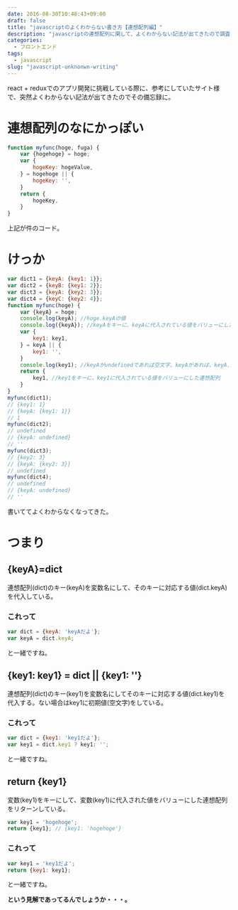 ```yaml
---
date: 2016-08-30T10:48:43+09:00
draft: false
title: "javascriptのよくわからない書き方【連想配列編】"
description: "javascriptの連想配列に関して、よくわからない記法が出てきたので調査しました。"
categories:
  - フロントエンド
tags:
  - javascript
slug: "javascript-unknonwn-writing"
---
```



react + reduxでのアプリ開発に挑戦している際に、参考にしていたサイト様で、突然よくわからない記法が出てきたのでその備忘録に。

# 連想配列のなにかっぽい

```js
function myfunc(hoge, fuga) {
    var {hogehoge} = hoge;
    var {
        hogeKey: hogeValue,
    } = hogehoge || {
        hogeKey: '',
    }
    return {
        hogeKey,
    }
}
```

上記が件のコード。

# けっか
```js
var dict1 = {keyA: {key1: 1}};
var dict2 = {keyB: {key1: 2}};
var dict3 = {keyA: {key2: 3}};
var dict4 = {keyC: {key2: 4}};
function myfunc(hoge) {
    var {keyA} = hoge;
    console.log(keyA); //hoge.keyAの値
    console.log({keyA}); //keyAをキーに、keyAに代入されている値をバリューにした連想配列
    var {
        key1: key1,
    } = keyA || {
        key1: '',
    }
    console.log(key1); //keyAがundefinedであれば空文字、keyAがあれば、keyA.key1の値をkey1に代入する。keyA.key1がなければkey1=undefinedになる。
    return {
        key1, //key1をキーに、key1に代入されている値をバリューにした連想配列
    }
}
myfunc(dict1);
// {key1: 1}
// {keyA: {key1: 1}}
// 1
myfunc(dict2);
// undefined
// {keyA: undefined}
// ''
myfunc(dict3);
// {key2: 3}
// {keyA: {key2: 3}}
// undefined
myfunc(dict4);
// undefined
// {keyA: undefined}
// ''
```
書いててよくわからなくなってきた。

# つまり
## {keyA}=dict
連想配列(dict)のキー(keyA)を変数名にして、そのキーに対応する値(dict.keyA)を代入している。
### これって
```js
var dict = {keyA: 'keyAだよ'};
var keyA = dict.keyA;
```
と一緒ですね。

## {key1: key1} = dict || {key1: ''}
連想配列(dict)のキー(key1)を変数名にしてそのキーに対応する値(dict.key1)を代入する。ない場合はkey1に初期値(空文字)をしている。

### これって
```js
var dict = {key1: 'key1だよ'};
var key1 = dict.key1 ? key1: '';
```
と一緒ですね。

## return {key1}
変数(key1)をキーにして、変数(key1)に代入された値をバリューにした連想配列をリターンしている。

```js
var key1 = 'hogehoge';
return {key1}; // {key1: 'hogehoge'}
```

### これって
```js
var key1 = 'key1だよ';
return {key1: key1};
```
と一緒ですね。



**という見解であってるんでしょうか・・・。**
